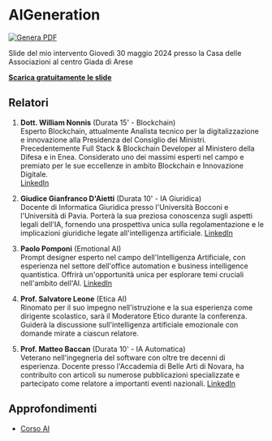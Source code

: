 # AIGeneration

[![Genera PDF](https://github.com/matteobaccan/AIGeneration/actions/workflows/generatepdf.yml/badge.svg)](https://github.com/matteobaccan/AIGeneration/actions/workflows/generatepdf.yml)

Slide del mio intervento Giovedì 30 maggio 2024 presso la Casa delle Associazioni al centro Giada di Arese

**[Scarica gratuitamente le slide](https://raw.githubusercontent.com/matteobaccan/AIGeneration/main/slide/AI_Generation.pdf)**

## Relatori

1. **Dott. William Nonnis** (Durata 15' - Blockchain)  
   Esperto Blockchain, attualmente Analista tecnico per la digitalizzazione e innovazione alla Presidenza del Consiglio dei Ministri. Precedentemente Full Stack & Blockchain Developer al Ministero della Difesa e in Enea. Considerato uno dei massimi esperti nel campo e premiato per le sue eccellenze in ambito Blockchain e Innovazione Digitale.  
   [LinkedIn](https://www.linkedin.com/in/william-nonnis-66563a170/)

2. **Giudice Gianfranco D'Aietti** (Durata 10' - IA Giuridica)  
   Docente di Informatica Giuridica presso l'Università Bocconi e l'Università di Pavia. Porterà la sua preziosa conoscenza sugli aspetti legali dell'IA, fornendo una prospettiva unica sulla regolamentazione e le implicazioni giuridiche legate all'intelligenza artificiale.
   [LinkedIn](https://www.linkedin.com/in/gianfranco-daietti/)

3. **Paolo Pomponi** (Emotional AI)  
   Prompt designer esperto nel campo dell'Intelligenza Artificiale, con esperienza nel settore dell'office automation e business intelligence quantistica. Offrirà un'opportunità unica per esplorare temi cruciali nell'ambito dell'AI.
   [LinkedIn](https://www.linkedin.com/in/apollo29/)

4. **Prof. Salvatore Leone** (Etica AI)  
   Rinomato per il suo impegno nell'istruzione e la sua esperienza come dirigente scolastico, sarà il Moderatore Etico durante la conferenza. Guiderà la discussione sull'intelligenza artificiale emozionale con domande mirate a ciascun relatore.

5. **Prof. Matteo Baccan** (Durata 10' - IA Automatica)  
   Veterano nell'ingegneria del software con oltre tre decenni di esperienza. Docente presso l'Accademia di Belle Arti di Novara, ha contribuito con articoli su numerose pubblicazioni specializzate e partecipato come relatore a importanti eventi nazionali.
   [LinkedIn](https://www.linkedin.com/in/matteobaccan/)

## Approfondimenti

- [Corso AI](https://github.com/matteobaccan/CorsoAI)
